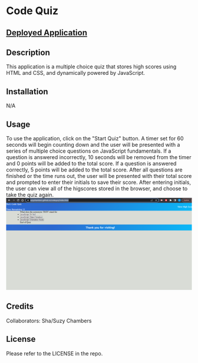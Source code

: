 # Code Quiz

## [Deployed Application](https://suzychambers.github.io/passwordcreate/)

## Description
This application is a multiple choice quiz that stores high scores using HTML and CSS, and dynamically powered by JavaScript. 

## Installation
N/A

## Usage
To use the application, click on the "Start Quiz" button. A timer set for 60 seconds will begin counting down and the user will be presented with a series of multiple choice questions on JavaScript fundamentals. If a question is answered incorrectly, 10 seconds will be removed from the timer and 0 points will be added to the total score. If a question is answered correctly, 5 points will be added to the total score. After all questions are finished or the time runs out, the user will be presented with their total score and prompted to enter their initials to save their score. After entering initials, the user can view all of the higscores stored in the browser, and choose to take the quiz again.
![Screenshot of quiz start page](./assets/Capture.PNG)

## Credits
Collaborators: Sha/Suzy Chambers

## License
Please refer to the LICENSE in the repo.